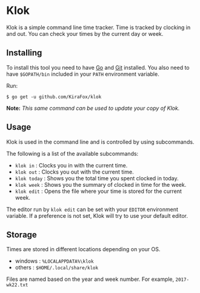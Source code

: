 Klok
====

Klok is a simple command line time tracker.  Time is tracked by clocking in and
out. You can check your times by the current day or week.


Installing
----------

To install this tool you need to have [Go][go] and [Git][git] installed.  You
also need to have `$GOPATH/bin` included in your `PATH` environment variable.

Run:

	$ go get -u github.com/KiraFox/klok

**Note:** _This same command can be used to update your copy of Klok._

[go]: https://golang.org/
[git]: https://git-scm.com/


Usage
-----

Klok is used in the command line and is controlled by using subcommands.

The following is a list of the available subcommands:
	
- `klok in` : Clocks you in with the current time.
- `klok out` : Clocks you out with the current time.
- `klok today` : Shows you the total time you spent clocked in today.
- `klok week` : Shows you the summary of clocked in time for the week.
- `klok edit` : Opens the file where your time is stored for the current week.

The editor run by `klok edit` can be set with your `EDITOR` environment
variable.  If a preference is not set, Klok will try to use your default editor.


Storage
-------

Times are stored in different locations depending on your OS.

- windows : `%LOCALAPPDATA%\klok`
- others : `$HOME/.local/share/klok`

Files are named based on the year and week number.  For example, `2017-wk22.txt`
